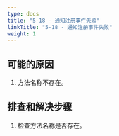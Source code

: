 ```yaml
---
type: docs
title: "5-18 - 通知注册事件失败"
linkTitle: "5-18 - 通知注册事件失败"
weight: 1
---
```


## 可能的原因

1. 方法名称不存在。

## 排查和解决步骤

1. 检查方法名称是否存在。

<p style="margin-top: 3rem;"> </p>